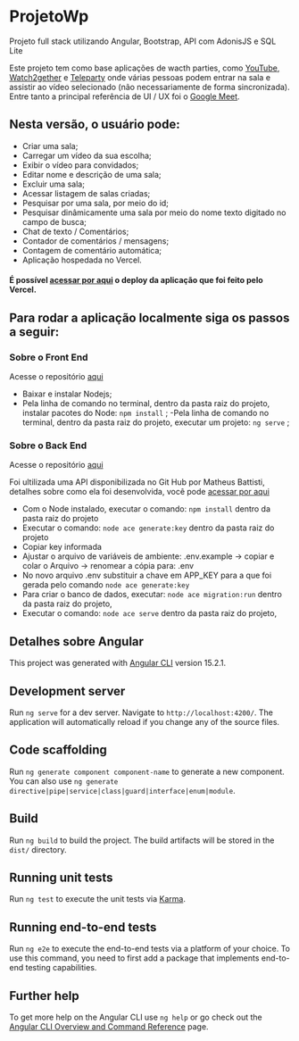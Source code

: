 # ProjetoWp

Projeto full stack utilizando Angular, Bootstrap, API com AdonisJS e SQL Lite

Este projeto tem como base aplicações de wacth parties, como [YouTube](https://www.youtube.com/), [Watch2gether](https://w2g.tv) e [Teleparty](https://www.teleparty.com) onde várias pessoas podem entrar na sala e assistir ao vídeo selecionado (não necessariamente de forma sincronizada). Entre tanto a principal referência de UI / UX foi o [Google Meet](https://meet.google.com/).

## Nesta versão, o usuário pode:

- Criar uma sala;
- Carregar um vídeo da sua escolha;
- Exibir o vídeo para convidados;
- Editar nome e descrição de uma sala;
- Excluir uma sala;
- Acessar listagem de salas criadas;
- Pesquisar por uma sala, por meio do id;
- Pesquisar dinâmicamente uma sala por meio do nome texto digitado no campo de busca;
- Chat de texto / Comentários;
- Contador de comentários / mensagens;
- Contagem de comentário automática;
- Aplicação hospedada no Vercel.

#### É possível [acessar por aqui](https://watch-party-project-ipx0g5h1e-luisoliveira-jr.vercel.app/) o deploy da aplicação que foi feito pelo Vercel.

## Para rodar a aplicação localmente siga os passos a seguir:

### Sobre o Front End

Acesse o repositório [aqui](https://github.com/luisoliveira-jr/Projeto-WP-V01)

- Baixar e instalar Nodejs;
- Pela linha de comando no terminal, dentro da pasta raiz do projeto, instalar pacotes do Node: `npm install` ;
-Pela linha de comando no terminal, dentro da pasta raiz do projeto, executar um projeto: `ng serve` ;

### Sobre o Back End

Acesse o repositório [aqui](https://github.com/matheusbattisti/curso_adonis_api_yt)

Foi ultilizada uma API disponibilizada no Git Hub por Matheus Battisti, detalhes sobre como ela foi desenvolvida, você pode [acessar por aqui](https://www.youtube.com/watch?v=y8XfJJYhXPE&list=PLnDvRpP8BneyHealXbzntUoFtE4SrFWWW&index=3)

- Com o Node instalado, executar o comando: `npm install` dentro da pasta raiz do projeto
- Executar o comando: `node ace generate:key` dentro da pasta raiz do projeto
- Copiar key informada
- Ajustar o arquivo de variáveis de ambiente: .env.example
    -> copiar e colar o Arquivo
    -> renomear a cópia para: .env
- No novo arquivo .env substituir a chave em APP_KEY para a que foi gerada pelo comando `node ace generate:key`
- Para criar o banco de dados, executar: `node ace migration:run` dentro da pasta raiz do projeto,
- Executar o comando: `node ace serve` dentro da pasta raiz do projeto,


## Detalhes sobre Angular

This project was generated with [Angular CLI](https://github.com/angular/angular-cli) version 15.2.1.

## Development server

Run `ng serve` for a dev server. Navigate to `http://localhost:4200/`. The application will automatically reload if you change any of the source files.

## Code scaffolding

Run `ng generate component component-name` to generate a new component. You can also use `ng generate directive|pipe|service|class|guard|interface|enum|module`.

## Build

Run `ng build` to build the project. The build artifacts will be stored in the `dist/` directory.

## Running unit tests

Run `ng test` to execute the unit tests via [Karma](https://karma-runner.github.io).

## Running end-to-end tests

Run `ng e2e` to execute the end-to-end tests via a platform of your choice. To use this command, you need to first add a package that implements end-to-end testing capabilities.

## Further help

To get more help on the Angular CLI use `ng help` or go check out the [Angular CLI Overview and Command Reference](https://angular.io/cli) page.
